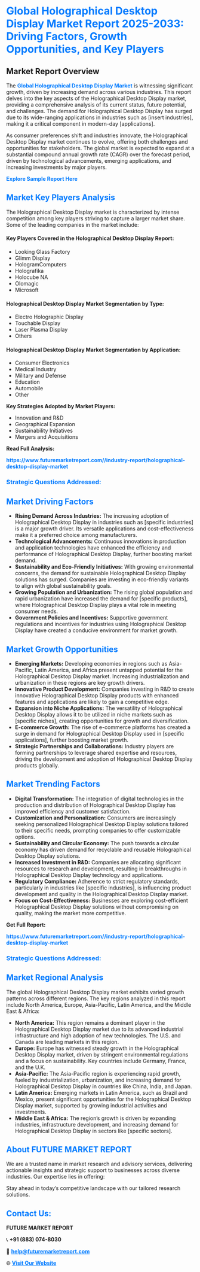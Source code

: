 <h1 style="color: #007BFF;">Global Holographical Desktop Display Market Report 2025-2033: Driving Factors, Growth Opportunities, and Key Players</h1>

<section id="overview">
<h2>Market Report Overview</h2>
<p>The <a href="https://www.futuremarketreport.com//industry-report/holographical-desktop-display-market" style="color: #007BFF; text-decoration: none;"><strong>Global Holographical Desktop Display Market</strong></a> is witnessing significant growth, driven by increasing demand across various industries. This report delves into the key aspects of the Holographical Desktop Display market, providing a comprehensive analysis of its current status, future potential, and challenges. The demand for Holographical Desktop Display has surged due to its wide-ranging applications in industries such as [insert industries], making it a critical component in modern-day [applications].</p>
<p>As consumer preferences shift and industries innovate, the Holographical Desktop Display market continues to evolve, offering both challenges and opportunities for stakeholders. The global market is expected to expand at a substantial compound annual growth rate (CAGR) over the forecast period, driven by technological advancements, emerging applications, and increasing investments by major players.</p>
</section>

<section id="overview">
<p><a href="https://www.futuremarketreport.com//request-sample/reportId=75946" style="color: #007BFF; text-decoration: none;"><strong>Explore Sample Report Here</strong></a></p>
</section>

<section id="key-players">
<h2 style="color: #007BFF;">Market Key Players Analysis</h2>
<p>The Holographical Desktop Display market is characterized by intense competition among key players striving to capture a larger market share. Some of the leading companies in the market include:</p>
<h4>Key Players Covered in the Holographical Desktop Display Report:</h4>
<ul><li>Looking Glass Factory</li><li>Glimm Display</li><li>HologramComputers</li><li>Holografika</li><li>Holocube NA</li><li>Olomagic</li><li>Microsoft</li></ul>
<h4>Holographical Desktop Display Market Segmentation by Type:</h4>
<ul><li>Electro Holographic Display</li><li>Touchable Display</li><li>Laser Plasma Display</li><li>Others</li></ul>

<h4>Holographical Desktop Display Market Segmentation by Application:</h4>
<ul><li>Consumer Electronics</li><li>Medical Industry</li><li>Military and Defense</li><li>Education</li><li>Automobile</li><li>Other</li></ul>
<p><strong>Key Strategies Adopted by Market Players:</strong></p>
<ul>
<li>Innovation and R&D</li>
<li>Geographical Expansion</li>
<li>Sustainability Initiatives</li>
<li>Mergers and Acquisitions</li>
</ul>
</section>

<section>
<p><strong>Read Full Analysis: </strong></p><a href="https://www.futuremarketreport.com//industry-report/holographical-desktop-display-market" style="color: #007BFF; text-decoration: none;"><strong>https://www.futuremarketreport.com//industry-report/holographical-desktop-display-market</strong></a>
<h3 style="color: #007BFF;">Strategic Questions Addressed:</h3>
</section>

<section id="driving-factors">
<h2 style="color: #007BFF;">Market Driving Factors</h2>
<ul>
<li><strong>Rising Demand Across Industries:</strong> The increasing adoption of Holographical Desktop Display in industries such as [specific industries] is a major growth driver. Its versatile applications and cost-effectiveness make it a preferred choice among manufacturers.</li>
<li><strong>Technological Advancements:</strong> Continuous innovations in production and application technologies have enhanced the efficiency and performance of Holographical Desktop Display, further boosting market demand.</li>
<li><strong>Sustainability and Eco-Friendly Initiatives:</strong> With growing environmental concerns, the demand for sustainable Holographical Desktop Display solutions has surged. Companies are investing in eco-friendly variants to align with global sustainability goals.</li>
<li><strong>Growing Population and Urbanization:</strong> The rising global population and rapid urbanization have increased the demand for [specific products], where Holographical Desktop Display plays a vital role in meeting consumer needs.</li>
<li><strong>Government Policies and Incentives:</strong> Supportive government regulations and incentives for industries using Holographical Desktop Display have created a conducive environment for market growth.</li>
</ul>
</section>

<section id="growth-opportunities">
<h2 style="color: #007BFF;">Market Growth Opportunities</h2>
<ul>
<li><strong>Emerging Markets:</strong> Developing economies in regions such as Asia-Pacific, Latin America, and Africa present untapped potential for the Holographical Desktop Display market. Increasing industrialization and urbanization in these regions are key growth drivers.</li>
<li><strong>Innovative Product Development:</strong> Companies investing in R&D to create innovative Holographical Desktop Display products with enhanced features and applications are likely to gain a competitive edge.</li>
<li><strong>Expansion into Niche Applications:</strong> The versatility of Holographical Desktop Display allows it to be utilized in niche markets such as [specific niches], creating opportunities for growth and diversification.</li>
<li><strong>E-commerce Growth:</strong> The rise of e-commerce platforms has created a surge in demand for Holographical Desktop Display used in [specific applications], further boosting market growth.</li>
<li><strong>Strategic Partnerships and Collaborations:</strong> Industry players are forming partnerships to leverage shared expertise and resources, driving the development and adoption of Holographical Desktop Display products globally.</li>
</ul>
</section>

<section id="trending-factors">
<h2 style="color: #007BFF;">Market Trending Factors</h2>
<ul>
<li><strong>Digital Transformation:</strong> The integration of digital technologies in the production and distribution of Holographical Desktop Display has improved efficiency and customer satisfaction.</li>
<li><strong>Customization and Personalization:</strong> Consumers are increasingly seeking personalized Holographical Desktop Display solutions tailored to their specific needs, prompting companies to offer customizable options.</li>
<li><strong>Sustainability and Circular Economy:</strong> The push towards a circular economy has driven demand for recyclable and reusable Holographical Desktop Display solutions.</li>
<li><strong>Increased Investment in R&D:</strong> Companies are allocating significant resources to research and development, resulting in breakthroughs in Holographical Desktop Display technology and applications.</li>
<li><strong>Regulatory Compliance:</strong> Adherence to strict regulatory standards, particularly in industries like [specific industries], is influencing product development and quality in the Holographical Desktop Display market.</li>
<li><strong>Focus on Cost-Effectiveness:</strong> Businesses are exploring cost-efficient Holographical Desktop Display solutions without compromising on quality, making the market more competitive.</li>
</ul>
</section>

<section>
<p><strong>Get Full Report: </strong></p><a href="https://www.futuremarketreport.com//industry-report/holographical-desktop-display-market" style="color: #007BFF; text-decoration: none;"><strong>https://www.futuremarketreport.com//industry-report/holographical-desktop-display-market</strong></a>
<h3 style="color: #007BFF;">Strategic Questions Addressed:</h3>
</section>


<section id="regional-analysis">
<h2 style="color: #007BFF;">Market Regional Analysis</h2>
<p>The global Holographical Desktop Display market exhibits varied growth patterns across different regions. The key regions analyzed in this report include North America, Europe, Asia-Pacific, Latin America, and the Middle East & Africa:</p>
<ul>
<li><strong>North America:</strong> This region remains a dominant player in the Holographical Desktop Display market due to its advanced industrial infrastructure and high adoption of new technologies. The U.S. and Canada are leading markets in this region.</li>
<li><strong>Europe:</strong> Europe has witnessed steady growth in the Holographical Desktop Display market, driven by stringent environmental regulations and a focus on sustainability. Key countries include Germany, France, and the U.K.</li>
<li><strong>Asia-Pacific:</strong> The Asia-Pacific region is experiencing rapid growth, fueled by industrialization, urbanization, and increasing demand for Holographical Desktop Display in countries like China, India, and Japan.</li>
<li><strong>Latin America:</strong> Emerging markets in Latin America, such as Brazil and Mexico, present significant opportunities for the Holographical Desktop Display market, supported by growing industrial activities and investments.</li>
<li><strong>Middle East & Africa:</strong> The region’s growth is driven by expanding industries, infrastructure development, and increasing demand for Holographical Desktop Display in sectors like [specific sectors].</li>
</ul>
</section>

<footer>
<h2 style="color: #007BFF;">About FUTURE MARKET REPORT</h2>
<p>We are a trusted name in market research and advisory services, delivering actionable insights and strategic support to businesses across diverse industries. Our expertise lies in offering:</p>

<p>Stay ahead in today’s competitive landscape with our tailored research solutions.</p>

<h2 style="color: #007BFF;">Contact Us:</h2>
<p><strong>FUTURE MARKET REPORT</strong></p>
<p>📞 <strong>+91 (883) 074-8030</strong></p>
<p>📧 <strong><a href="mailto:help@futuremarketreport.com" style="color: #007BFF;">help@futuremarketreport.com</a></strong></p>
<p>🌐 <strong><a href="https://www.futuremarketreport.com/" style="color: #007BFF;">Visit Our Website</a></strong></p>
</footer>